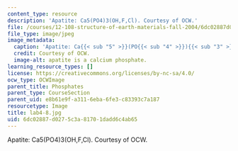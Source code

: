 ```yaml
---
content_type: resource
description: 'Apatite: Ca5(PO4)3(OH,F,Cl). Courtesy of OCW.'
file: /courses/12-108-structure-of-earth-materials-fall-2004/6dc02887d0275c3a81701dadd6c4ab65_lab4-8.jpg
file_type: image/jpeg
image_metadata:
  caption: 'Apatite: Ca{{< sub "5" >}}(PO{{< sub "4" >}}){{< sub "3" >}}(OH,F,Cl).'
  credit: Courtesy of OCW.
  image-alt: apatite is a calcium phosphate.
learning_resource_types: []
license: https://creativecommons.org/licenses/by-nc-sa/4.0/
ocw_type: OCWImage
parent_title: Phosphates
parent_type: CourseSection
parent_uid: e8b61e9f-a311-6eba-6fe3-c83393c7a187
resourcetype: Image
title: lab4-8.jpg
uid: 6dc02887-d027-5c3a-8170-1dadd6c4ab65
---
```

Apatite: Ca5(PO4)3(OH,F,Cl). Courtesy of OCW.